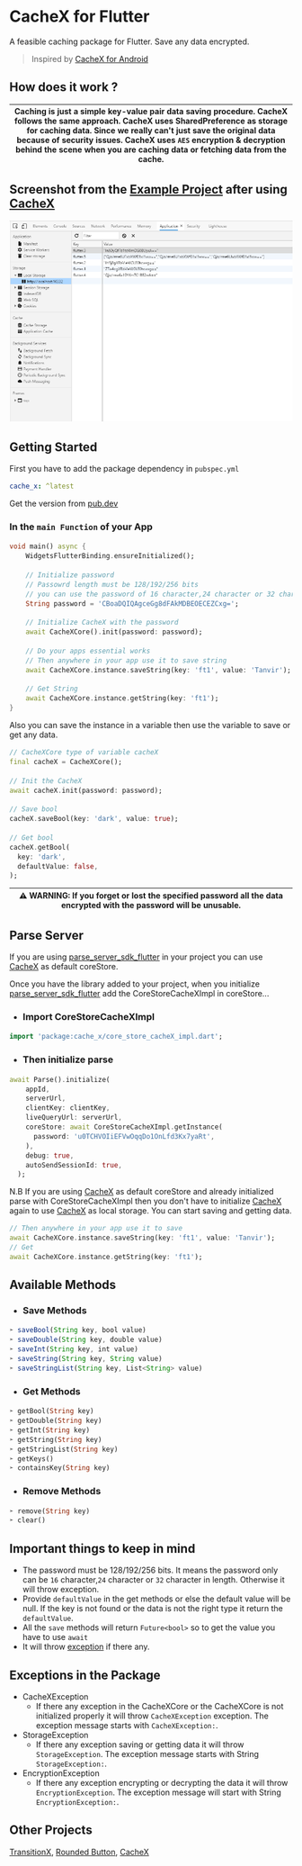 # CacheX for Flutter

A feasible caching package for Flutter. Save any data encrypted.

> Inspired by [CacheX for Android](https://github.com/rommansabbir/CacheX)

## How does it work ?

| Caching is just a simple key-value pair data saving procedure. CacheX follows the same approach. CacheX uses SharedPreference as storage for caching data. Since we really can't just save the original data because of security issues. CacheX uses `AES` encryption & decryption behind the scene when you are caching data or fetching data from the cache.|
| --- |

## Screenshot from the [Example Project](https://pub.dev/packages/cache_x/example) after using [CacheX](https://pub.dev/packages/cache_x)

<img src="https://github.com/FTKhanFT/Cache_X/blob/main/lib/screenshot.png?raw=true"/>

## Getting Started

First you have to add the package dependency in `pubspec.yml`

```yaml
cache_x: ^latest
```

Get the version from [pub.dev](https://pub.dev/packages/cache_x)

### In the `main Function` of your App

```dart
void main() async {
    WidgetsFlutterBinding.ensureInitialized();

    // Initialize password
    // Passowrd length must be 128/192/256 bits
    // you can use the password of 16 character,24 character or 32 character.
    String password = 'CBoaDQIQAgceGg8dFAkMDBEOECEZCxg=';

    // Initialize CacheX with the password
    await CacheXCore().init(password: password);

    // Do your apps essential works
    // Then anywhere in your app use it to save string
    await CacheXCore.instance.saveString(key: 'ft1', value: 'Tanvir');

    // Get String
    await CacheXCore.instance.getString(key: 'ft1');
}
```

Also you can save the instance in a variable then use the variable to save or get any data.

```dart
// CacheXCore type of variable cacheX
final cacheX = CacheXCore();

// Init the CacheX
await cacheX.init(password: password);

// Save bool
cacheX.saveBool(key: 'dark', value: true);

// Get bool
cacheX.getBool(
  key: 'dark',
  defaultValue: false,
);
```

| ⚠ WARNING: If you forget or lost the specified password all the data encrypted with the password will be unusable.
| --- |

## Parse Server

If you are using [parse_server_sdk_flutter](https://pub.dev/packages/parse_server_sdk_flutter) in your project you can use [CacheX](https://pub.dev/packages/cache_x) as default coreStore.

Once you have the library added to your project, when you initialize [parse_server_sdk_flutter](https://pub.dev/packages/parse_server_sdk_flutter) add the CoreStoreCacheXImpl in coreStore...

- ### Import CoreStoreCacheXImpl

```dart
import 'package:cache_x/core_store_cacheX_impl.dart';
```

- ### Then initialize parse

```dart
await Parse().initialize(
    appId,
    serverUrl,
    clientKey: clientKey,
    liveQueryUrl: serverUrl,
    coreStore: await CoreStoreCacheXImpl.getInstance(
      password: 'u0TCHVOIiEFVwOqqDo1OnLfd3Kx7yaRt',
    ),
    debug: true,
    autoSendSessionId: true,
  );
```

N.B If you are using [CacheX](https://pub.dev/packages/cache_x) as default coreStore and already initialized parse with CoreStoreCacheXImpl then you don't have to initialize [CacheX](https://pub.dev/packages/cache_x) again to use [CacheX](https://pub.dev/packages/cache_x) as local storage. You can start saving and getting data.

```dart
// Then anywhere in your app use it to save
await CacheXCore.instance.saveString(key: 'ft1', value: 'Tanvir');
// Get
await CacheXCore.instance.getString(key: 'ft1');
```

## Available Methods

- ### Save Methods

```js
➣ saveBool(String key, bool value)
➣ saveDouble(String key, double value)
➣ saveInt(String key, int value)
➣ saveString(String key, String value)
➣ saveStringList(String key, List<String> value)
```

- ### Get Methods

```dart
➣ getBool(String key)
➣ getDouble(String key)
➣ getInt(String key)
➣ getString(String key)
➣ getStringList(String key)
➣ getKeys()
➣ containsKey(String key)
```

- ### Remove Methods

```dart
➣ remove(String key)
➣ clear()
```

## Important things to keep in mind

- The password must be 128/192/256 bits. It means the password only can be `16` character,`24` character or `32` character in length. Otherwise it will throw exception.
- Provide `defaultValue` in the get methods or else the default value will be null. If the key is not found or the data is not the right type it return the `defaultValue`.
- All the `save` methods will return `Future<bool>` so to get the value you have to use `await`
- It will throw [exception](#exceptions-in-the-package) if there any.

## Exceptions in the Package

- CacheXException
  - If there any exception in the CacheXCore or the CacheXCore is not initialized properly it will throw `CacheXException` exception. The exception message starts with `CacheXException:`.
- StorageException
  - If there any exception saving or getting data it will throw `StorageException`. The exception message starts with String `StorageException:`.
- EncryptionException
  - If there any exception encrypting or decrypting the data it will throw `EncryptionException`. The exception message will start with String `EncryptionException:`.

## Other Projects

[TransitionX](https://pub.dev/packages/transition_x), [Rounded Button](https://pub.dev/packages/rounded_button), [CacheX](https://pub.dev/packages/cache_x)
